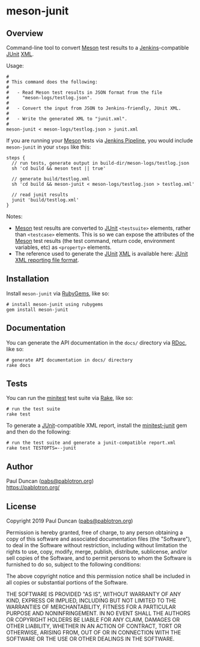 meson-junit
===========

Overview
--------
Command-line tool to convert [Meson][] test results to a
[Jenkins][]-compatible [JUnit][] [XML][].

Usage:

    #
    # This command does the following:
    #
    #   - Read Meson test results in JSON format from the file
    #     "meson-logs/testlog.json".
    #
    #   - Convert the input from JSON to Jenkins-friendly, JUnit XML.
    #
    #   - Write the generated XML to "junit.xml".
    #
    meson-junit < meson-logs/testlog.json > junit.xml

If you are running your [Meson][] tests via [Jenkins Pipeline][], you
would include `meson-junit` in your `steps` like this:

    steps {
      // run tests, generate output in build-dir/meson-logs/testlog.json
      sh 'cd build && meson test || true'

      // generate build/testlog.xml
      sh 'cd build && meson-junit < meson-logs/testlog.json > testlog.xml'

      // read junit results
      junit 'build/testlog.xml'
    }

Notes:

  * [Meson][] test results are converted to [JUnit][] `<testsuite>`
    elements, rather than `<testcase>` elements.  This is so we can expose
    the attributes of the [Meson][] test results (the test command,
    return code, environment variables, etc) as `<property>` elements.
  * The reference used to generate the [JUnit][] [XML][] is available here:
    [JUnit XML reporting file format][junit-ref].

Installation
------------
Install `meson-junit` via [RubyGems][], like so:

    # install meson-junit using rubygems
    gem install meson-junit

Documentation
-------------
You can generate the API documentation in the `docs/` directory via
[RDoc][], like so:

    # generate API documentation in docs/ directory
    rake docs

Tests
-----
You can run the [minitest][] test suite via [Rake][], like so:

    # run the test suite
    rake test

To generate a [JUnit][]-compatible XML report, install the
[minitest-junit][] gem and then do the following:

    # run the test suite and generate a junit-compatible report.xml
    rake test TESTOPTS=--junit

Author
------
Paul Duncan ([pabs@pablotron.org][me])<br/>
<https://pablotron.org/>

License
-------
Copyright 2019 Paul Duncan ([pabs@pablotron.org][me])

Permission is hereby granted, free of charge, to any person obtaining a
copy of this software and associated documentation files (the
"Software"), to deal in the Software without restriction, including
without limitation the rights to use, copy, modify, merge, publish,
distribute, sublicense, and/or sell copies of the Software, and to
permit persons to whom the Software is furnished to do so, subject to
the following conditions:

The above copyright notice and this permission notice shall be included
in all copies or substantial portions of the Software.

THE SOFTWARE IS PROVIDED "AS IS", WITHOUT WARRANTY OF ANY KIND, EXPRESS
OR IMPLIED, INCLUDING BUT NOT LIMITED TO THE WARRANTIES OF
MERCHANTABILITY, FITNESS FOR A PARTICULAR PURPOSE AND NONINFRINGEMENT.
IN NO EVENT SHALL THE AUTHORS OR COPYRIGHT HOLDERS BE LIABLE FOR ANY
CLAIM, DAMAGES OR OTHER LIABILITY, WHETHER IN AN ACTION OF CONTRACT,
TORT OR OTHERWISE, ARISING FROM, OUT OF OR IN CONNECTION WITH THE
SOFTWARE OR THE USE OR OTHER DEALINGS IN THE SOFTWARE.

[junit-ref]: https://llg.cubic.org/docs/junit/
[xml]: https://en.wikipedia.org/wiki/XML
[meson]: https://mesonbuild.com/
[jenkins]: https://jenkins-ci.org/
[jenkins pipeline]: https://jenkins.io/doc/book/pipeline/
[RubyGems]: https://rubygems.org/
[JUnit]: https://junit.org/
[me]: mailto:pabs@pablotron.org
[minitest]: https://github.com/seattlerb/minitest
[minitest-junit]: https://github.com/aespinosa/minitest-junit
[RDoc]: https://github.com/ruby/rdoc
[Rake]: https://github.com/ruby/rake
